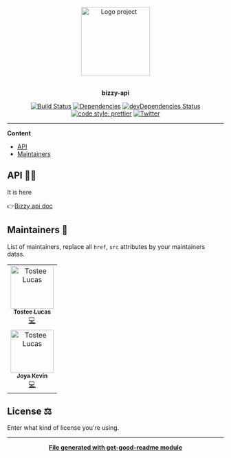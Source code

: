 <div align="center">
  <a href="#">
  	<img src="https://media.giphy.com/media/JIX9t2j0ZTN9S/giphy-downsized.gif" alt="Logo project" height="160" />
  </a>
  <br>
  <br>
  <p>
    <b>bizzy-api</b>
  </p>
  <p>

[![Build Status](https://travis-ci.com/luctst/bizzy-api.svg?branch=master)](https://travis-ci.com/luctst/bizzy-api)
[![Dependencies](https://img.shields.io/david/luctst/bizzy-api.svg?style=popout-square)](https://david-dm.org/luctst/bizzy-api)
[![devDependencies Status](https://david-dm.org/luctst/bizzy-api/dev-status.svg?style=flat-square)](https://david-dm.org/luctst/bizzy-api?type=dev)
[![code style: prettier](https://img.shields.io/badge/code_style-prettier-ff69b4.svg?style=flat-square)](https://github.com/prettier/prettier)
[![Twitter](https://img.shields.io/twitter/follow/luctstt.svg?label=Follow&style=social)](https://twitter.com/luctstt)

  </p>
</div>

---

**Content**

* [API](##Api)
* [Maintainers](##maintainers)

## API 👩‍💻
It is here

👉[Bizzy api doc](https://documenter.getpostman.com/view/10202669/Szzq3aNb?version=latest)

## Maintainers 👷
List of maintainers, replace all `href`, `src` attributes by your maintainers datas.
<table>
  <tr>
    <td align="center"><a href="https://lucastostee.now.sh/"><img src="https://avatars3.githubusercontent.com/u/22588842?s=460&v=4" width="100px;" alt="Tostee Lucas"/><br /><sub><b>Tostee Lucas</b></sub></a><br /><a href="#" title="Code">💻</a></td>
  </tr>
  <tr>
    <td align="center"><a href="http://www.kevin-joya.fr/"><img src="https://avatars2.githubusercontent.com/u/29613292?s=460&u=c20b8ffa4e58302852b75f398ae420e3635e4730&v=4" width="100px;" alt="Tostee Lucas"/><br /><sub><b>Joya Kevin</b></sub></a><br /><a href="#" title="Code">💻</a></td>
  </tr>
</table>

## License ⚖️
Enter what kind of license you're using.

---
<div align="center">
	<b>
		<a href="https://www.npmjs.com/package/get-good-readme">File generated with get-good-readme module</a>
	</b>
</div>
